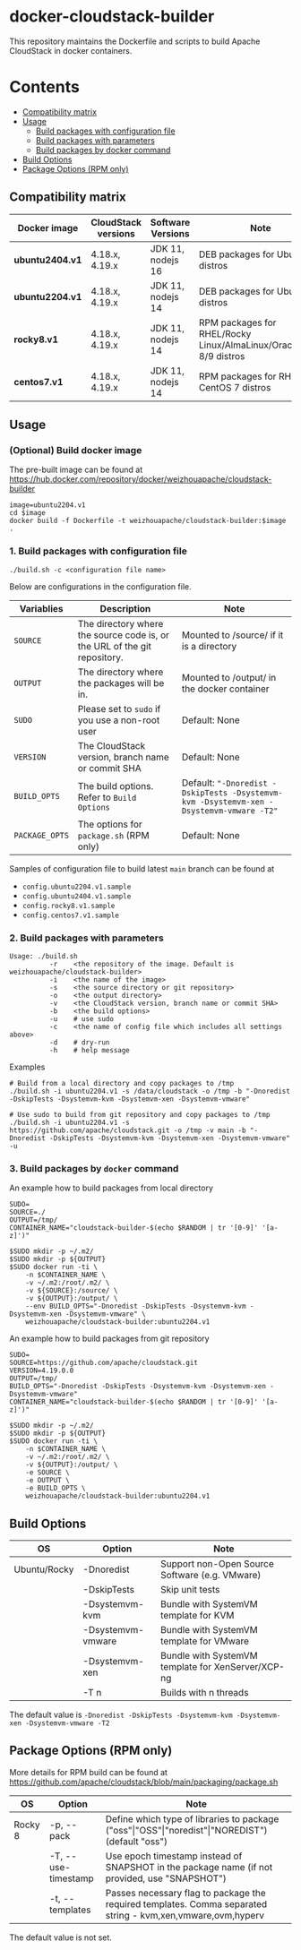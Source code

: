 # docker-cloudstack-builder

This repository maintains the Dockerfile and scripts to build Apache CloudStack in docker containers.

Contents
=================

<!--ts-->
   * [Compatibility matrix](#compatibility-matrix)
   * [Usage](#Usage)
      * [Build packages with configuration file](#1-build-packages-with-configuration-file)
      * [Build packages with parameters](#2-build-packages-with-parameters)
      * [Build packages by docker command](#3-build-packages-by-docker-command)
   * [Build Options](#build-options)
   * [Package Options (RPM only)](#package-options-rpm-only)
<!--te-->

## Compatibility matrix

| **Docker image**    |   **CloudStack versions**     | **Software Versions** |  **Note**            |
|---------------------|-------------------------------|-----------------------|----------------------|
| **ubuntu2404.v1**   | 4.18.x, 4.19.x                | JDK 11, nodejs 16     | DEB packages for Ubuntu distros   |
| **ubuntu2204.v1**   | 4.18.x, 4.19.x                | JDK 11, nodejs 14     | DEB packages for Ubuntu distros   |
| **rocky8.v1**       | 4.18.x, 4.19.x                | JDK 11, nodejs 14     | RPM packages for RHEL/Rocky Linux/AlmaLinux/OracleLinux 8/9 distros   |
| **centos7.v1**      | 4.18.x, 4.19.x                | JDK 11, nodejs 14     | RPM packages for RHEL 7 / CentOS 7 distros   |

## Usage

### (Optional) Build docker image 

The pre-built image can be found at https://hub.docker.com/repository/docker/weizhouapache/cloudstack-builder

```
image=ubuntu2204.v1
cd $image
docker build -f Dockerfile -t weizhouapache/cloudstack-builder:$image .
```

### 1. Build packages with configuration file

```
./build.sh -c <configuration file name>
```

Below are configurations in the configuration file.

| **Variablies**      |   **Description**             |  **Note**            |
|---------------------|-------------------------------|----------------------|
| `SOURCE`            |  The directory where the source code is, or the URL of the git repository.      | Mounted to /source/ if it is a directory |
| `OUTPUT`            |  The directory where the packages will be in.        | Mounted to /output/ in the docker container |
| `SUDO`              |  Please set to `sudo` if you use a non-root user     | Default: None  |
| `VERSION`           |  The CloudStack version, branch name or commit SHA   | Default: None  |
| `BUILD_OPTS`        |  The build options. Refer to `Build Options`         | Default: `"-Dnoredist -DskipTests -Dsystemvm-kvm -Dsystemvm-xen -Dsystemvm-vmware -T2"`  |
| `PACKAGE_OPTS`      |  The options for `package.sh` (RPM only)             | Default: None  |

Samples of configuration file to build latest `main` branch can be found at 
- `config.ubuntu2204.v1.sample`
- `config.ubuntu2404.v1.sample`
- `config.rocky8.v1.sample`
- `config.centos7.v1.sample`

### 2. Build packages with parameters

```
Usage: ./build.sh
          -r    <the repository of the image. Default is weizhouapache/cloudstack-builder>
          -i    <the name of the image>
          -s    <the source directory or git repository>
          -o    <the output directory>
          -v    <the CloudStack version, branch name or commit SHA>
          -b    <the build options>
          -u    # use sudo
          -c    <the name of config file which includes all settings above>
          -d    # dry-run
          -h    # help message
```

Examples
```
# Build from a local directory and copy packages to /tmp
./build.sh -i ubuntu2204.v1 -s /data/cloudstack -o /tmp -b "-Dnoredist -DskipTests -Dsystemvm-kvm -Dsystemvm-xen -Dsystemvm-vmware"

# Use sudo to build from git repository and copy packages to /tmp
./build.sh -i ubuntu2204.v1 -s https://github.com/apache/cloudstack.git -o /tmp -v main -b "-Dnoredist -DskipTests -Dsystemvm-kvm -Dsystemvm-xen -Dsystemvm-vmware" -u
```

### 3. Build packages by `docker` command

An example how to build packages from local directory
```
SUDO=
SOURCE=./
OUTPUT=/tmp/
CONTAINER_NAME="cloudstack-builder-$(echo $RANDOM | tr '[0-9]' '[a-z]')"

$SUDO mkdir -p ~/.m2/
$SUDO mkdir -p ${OUTPUT}
$SUDO docker run -ti \
    -n $CONTAINER_NAME \
    -v ~/.m2:/root/.m2/ \
    -v ${SOURCE}:/source/ \
    -v ${OUTPUT}:/output/ \
    --env BUILD_OPTS="-Dnoredist -DskipTests -Dsystemvm-kvm -Dsystemvm-xen -Dsystemvm-vmware" \
    weizhouapache/cloudstack-builder:ubuntu2204.v1
```

An example how to build packages from git repository

```
SUDO=
SOURCE=https://github.com/apache/cloudstack.git
VERSION=4.19.0.0
OUTPUT=/tmp/
BUILD_OPTS="-Dnoredist -DskipTests -Dsystemvm-kvm -Dsystemvm-xen -Dsystemvm-vmware"
CONTAINER_NAME="cloudstack-builder-$(echo $RANDOM | tr '[0-9]' '[a-z]')"

$SUDO mkdir -p ~/.m2/
$SUDO mkdir -p ${OUTPUT}
$SUDO docker run -ti \
    -n $CONTAINER_NAME \
    -v ~/.m2:/root/.m2/ \
    -v ${OUTPUT}:/output/ \
    -e SOURCE \
    -e OUTPUT \
    -e BUILD_OPTS \
    weizhouapache/cloudstack-builder:ubuntu2204.v1
```

## Build Options

| **OS**       |   **Option**       |  **Note**            |
|--------------|--------------------|----------------------|
| Ubuntu/Rocky | -Dnoredist         | Support non-Open Source Software (e.g. VMware) |
|              | -DskipTests        | Skip unit tests      |
|              | -Dsystemvm-kvm     | Bundle with SystemVM template for KVM |
|              | -Dsystemvm-vmware  | Bundle with SystemVM template for VMware |
|              | -Dsystemvm-xen     | Bundle with SystemVM template for XenServer/XCP-ng |
|              | -T n               | Builds with n threads |


The default value is `-Dnoredist -DskipTests -Dsystemvm-kvm -Dsystemvm-xen -Dsystemvm-vmware -T2`

## Package Options (RPM only)

More details for RPM build can be found at https://github.com/apache/cloudstack/blob/main/packaging/package.sh

| **OS**      |   **Option**        |  **Note**            |
|-------------|---------------------|----------------------|
| Rocky 8     | -p, --pack          | Define which type of libraries to package ("oss"\|"OSS"\|"noredist"\|"NOREDIST") (default "oss")      |
|             | -T, --use-timestamp | Use epoch timestamp instead of SNAPSHOT in the package name (if not provided, use "SNAPSHOT") |
|             | -t, --templates     | Passes necessary flag to package the required templates. Comma separated string - kvm,xen,vmware,ovm,hyperv  |

The default value is not set.

